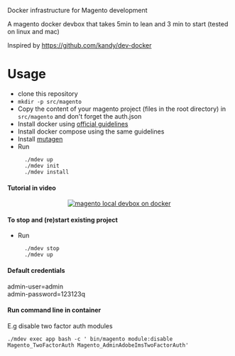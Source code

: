 Docker infrastructure for Magento development

A magento docker devbox that takes 5min to lean and 3 min to start (tested on linux and mac)

Inspired by https://github.com/kandy/dev-docker 

# Usage
- clone this repository
- `mkdir -p src/magento`
- Copy the content of your magento project (files in the root directory) in `src/magento` and don't forget the auth.json
- Install docker using [official guidelines](https://docs.docker.com/install/)
- Install docker compose using the same guidelines
- Install [mutagen](https://mutagen.io/documentation/introduction/installation)
- Run 
  ```
    ./mdev up
    ./mdev init
    ./mdev install
  ```

<h4>Tutorial in video </h4>
<div align="center">
  <a href="https://youtu.be/WD4zuprVV-s">
    <img src="https://user-images.githubusercontent.com/3765910/243196278-082abc41-1b92-4ec6-b8df-b1718d74b7ec.png" alt="magento local devbox on docker">
  </a>
</div>
  
#### To stop and (re)start existing project
- Run
  ```
    ./mdev stop
    ./mdev up
  ```

#### Default credentials

  admin-user=admin \
  admin-password=123123q

#### Run command line in container
  E.g disable two factor auth modules
  ```
  ./mdev exec app bash -c ' bin/magento module:disable Magento_TwoFactorAuth Magento_AdminAdobeImsTwoFactorAuth'
  ```

